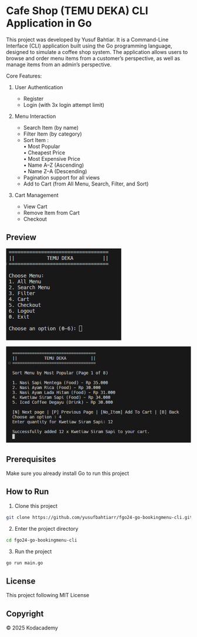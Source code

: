 # Cafe Shop (TEMU DEKA) CLI Application in Go

This project was developed by Yusuf Bahtiar. It is a Command-Line Interface (CLI) application built using the Go programming language, designed to simulate a coffee shop system. The application allows users to browse and order menu items from a customer’s perspective, as well as manage items from an admin’s perspective.

Core Features:

1. User Authentication

   - Register
   - Login (with 3x login attempt limit)

2. Menu Interaction

   - Search Item (by name)
   - Filter Item (by category)
   - Sort Item :  
     • Most Popular  
     • Cheapest Price  
     • Most Expensive Price  
     • Name A–Z (Ascending)  
     • Name Z–A (Descending)
   - Pagination support for all views
   - Add to Cart (from All Menu, Search, Filter, and Sort)

3. Cart Management
   - View Cart
   - Remove Item from Cart
   - Checkout

## Preview

![Shopping Cart Preview](Screenshot_2.png)

![Shopping Cart Preview](Screenshot_4.png)

## Prerequisites

Make sure you already install Go to run this project

## How to Run

1. Clone this project

```bash
git clone https://github.com/yusufbahtiarr/fgo24-go-bookingmenu-cli.git
```

2. Enter the project directory

```bash
cd fgo24-go-bookingmenu-cli
```

3. Run the project

```bash
go run main.go
```

## License

This project following MIT License

## Copyright

&copy; 2025 Kodacademy
